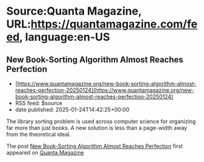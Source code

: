 # Source:Quanta Magazine, URL:https://quantamagazine.com/feed, language:en-US

## New Book-Sorting Algorithm Almost Reaches Perfection
 - [https://www.quantamagazine.org/new-book-sorting-algorithm-almost-reaches-perfection-20250124](https://www.quantamagazine.org/new-book-sorting-algorithm-almost-reaches-perfection-20250124)
 - RSS feed: $source
 - date published: 2025-01-24T14:42:25+00:00

The library sorting problem is used across computer science for organizing far more than just books. A new solution is less than a page-width away from the theoretical ideal.            <p>The post <a href="https://www.quantamagazine.org/new-book-sorting-algorithm-almost-reaches-perfection-20250124/" target="_blank">New Book-Sorting Algorithm Almost Reaches Perfection</a> first appeared on <a href="https://www.quantamagazine.org" target="_blank">Quanta Magazine</a></p>

